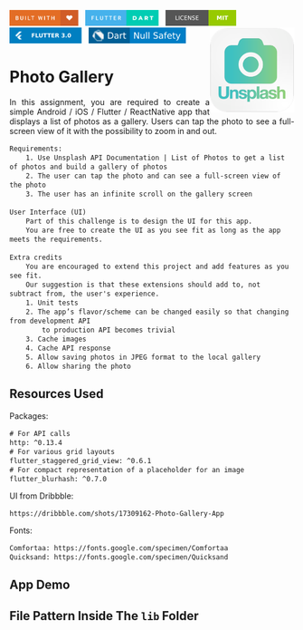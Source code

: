 <img src="screenshots/badges/built-with-love.svg" height="28px"/>&nbsp;&nbsp;
<img src="screenshots/badges/flutter-dart.svg" height="28px" />&nbsp;&nbsp;
<a href="https://choosealicense.com/licenses/mit/" target="_blank"><img src="screenshots/badges/license-MIT.svg" height="28px" /></a>&nbsp;&nbsp;
<img src="screenshots/badges/Flutter-3.svg" height="28px" />&nbsp;&nbsp;
<img src="screenshots/badges/dart-null_safety-blue.svg" height="28px"/>
<img align="right" src="screenshots/store_icons/playstore.png" height="150"></img>

# Photo Gallery

<p align="justify" > 
In this assignment, you are required to create a simple Android / iOS / Flutter / ReactNative app that displays a list of photos as a gallery. Users can tap the photo to see a full-screen view of it with the possibility to zoom in and out.
</p>

```
Requirements:
    1. Use Unsplash API Documentation | List of Photos to get a list of photos and build a gallery of photos
    2. The user can tap the photo and can see a full-screen view of the photo
    3. The user has an infinite scroll on the gallery screen

User Interface (UI)
    Part of this challenge is to design the UI for this app.
    You are free to create the UI as you see fit as long as the app meets the requirements.

Extra credits
    You are encouraged to extend this project and add features as you see fit.
    Our suggestion is that these extensions should add to, not subtract from, the user's experience.
    1. Unit tests
    2. The app’s flavor/scheme can be changed easily so that changing from development API
        to production API becomes trivial
    3. Cache images
    4. Cache API response
    5. Allow saving photos in JPEG format to the local gallery
    6. Allow sharing the photo
```

## Resources Used

Packages:

```
# For API calls
http: ^0.13.4
# For various grid layouts
flutter_staggered_grid_view: ^0.6.1
# For compact representation of a placeholder for an image
flutter_blurhash: ^0.7.0
```

UI from Dribbble:

```
https://dribbble.com/shots/17309162-Photo-Gallery-App
```

Fonts:

```
Comfortaa: https://fonts.google.com/specimen/Comfortaa
Quicksand: https://fonts.google.com/specimen/Quicksand
```

## App Demo

## File Pattern Inside The `lib` Folder

```

```
